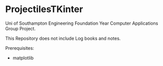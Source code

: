 # ProjectilesTKinter
Uni of Southampton Engineering Foundation Year Computer Applications Group Project.

This Repository does not include Log books and notes.

Prerequisites: 
- matplotlib

